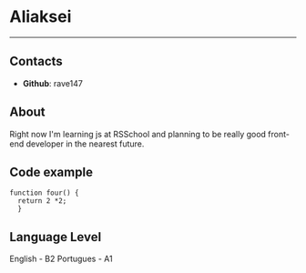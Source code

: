 # Aliaksei

-----

## Contacts

* **Github**: rave147


## About

Right now I'm learning js at RSSchool and planning to be really good front-end developer in the nearest future.

## Code example

```
function four() {
  return 2 *2;
  }
```


## Language Level

English - B2
Portugues - A1
